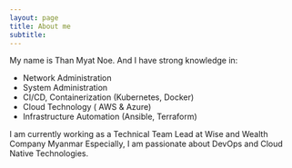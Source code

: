 ```yaml
---
layout: page
title: About me
subtitle: 
---
```


My name is Than Myat Noe. And I have strong knowledge in:

- Network Administration
- System Administration 
- CI/CD, Containerization (Kubernetes, Docker)
- Cloud Technology ( AWS & Azure)
- Infrastructure Automation (Ansible, Terraform)

I am currently working as a Technical Team Lead at Wise and Wealth Company Myanmar Especially, I am passionate about DevOps and Cloud Native Technologies.


